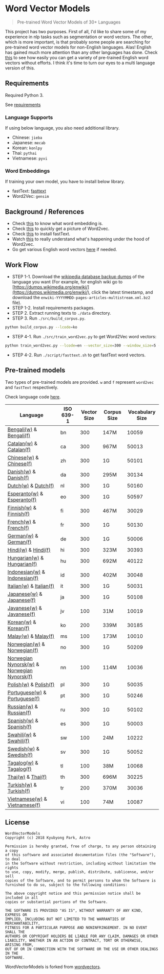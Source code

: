 # Word Vector Models

> Pre-trained Word Vector Models of 30+ Languages

This project has two purposes. First of all, I'd like to share some of my experience in nlp tasks such as segmentation or word vectors. The other, which is more important, is that probably some people are searching for pre-trained word vector models for non-English languages. Alas! English has gained much more attention than any other languages has done. Check [this](https://github.com/3Top/word2vec-api) to see how easily you can get a variety of pre-trained English word vectors without efforts. I think it's time to turn our eyes to a multi language version of this.

## Requirements

Required Python 3.

See [requirements](./src/requirements.txt)

### Language Supports

If using below language, you also need additional library.

* Chinese: `jieba`
* Japanese: `mecab`
* Korean: `konlpy`
* Thai: `pythai`
* Vietnamese: `pyvi`

### Word Embeddings

If training your own model, you have to install below library.

* fastText: [fasttext](https://github.com/facebookresearch/fastText)
* Word2Vec: `gensim`

## Background / References

* Check [this](https://en.wikipedia.org/wiki/Word_embedding) to know what word embedding is.
* Check [this](https://en.wikipedia.org/wiki/Word2vec) to quickly get a picture of Word2vec.
* Check [this](https://github.com/facebookresearch/fastText) to install fastText.
* Watch [this](https://www.youtube.com/watch?v=T8tQZChniMk&index=2&list=PL_6hBtWGKk2KdY3ANaEYbxL3N5YhRN9i0) to really understand what's happening under the hood of Word2vec.
* Go get various English word vectors [here](https://github.com/3Top/word2vec-api) if needed.

## Work Flow

* STEP 1-1. Download the [wikipedia database backup dumps](https://dumps.wikimedia.org/backup-index.html) of the language you want (For example, for english wiki go to [https://dumps.wikimedia.org/enwiki/](https://dumps.wikimedia.org/enwiki/), click the latest timestamp, and download the `enwiki-YYYYMMDD-pages-articles-multistream.xml.bz2` file).
* STEP 1-2. Install requirements packages.
* STEP 2. Extract running texts to `./data` directory.
* STEP 3. Run `./src/build_corpus.py`.

```bash
python build_corpus.py --lcode=ko
```

* STEP 4-1. Run `./src/train_word2vec.py` to get Word2Vec word vectors:

```bash
python train_word2vec.py --lcode=en --vector_size=300 --window_size=5 --vocab_size=50000 --num_negative=5
```

* STEP 4-2. Run `./script/fasttext.sh` to get fastText word vectors.

## Pre-trained models

Two types of pre-trained models are provided. `w` and `f` represent `word2vec` and `fastText` respectively.

Check language code [here](./Language.md).

| Language | ISO 639-1 | Vector Size | Corpus Size | Vocabulary Size |
| -------- | --------- | ----------- | ----------- | --------------- |
|[Bengali(w)](https://drive.google.com/open?id=0B0ZXk88koS2KX01rR2dyRWpHNTA) & [Bengali(f)](https://www.dropbox.com/s/xmi5xhqlu60bwfa/bn.tar.gz?dl=0)| bn | 300 | 147M | 10059 |
|[Catalan(w)](https://drive.google.com/open?id=0B0ZXk88koS2KYkd5OVExR3o1V1k) & [Catalan(f)](https://www.dropbox.com/s/pd59l1mwvg4hocp/ca.tar.gz?dl=0) | ca | 300 | 967M | 50013 |
|[Chinese(w)](https://drive.google.com/open?id=0B0ZXk88koS2KNER5UHNDY19pbzQ) & [Chinese(f)](https://www.dropbox.com/s/il7syxqmnusul8c/zh.tar.gz?dl=0) | zh | 300 | 1G | 50101 |
|[Danish(w)](https://drive.google.com/open?id=0B0ZXk88koS2KcW1aTGloZnpCMGM) & [Danish(f)](https://www.dropbox.com/s/x2ekc79m8p6ycue/da.tar.gz?dl=0) | da | 300 | 295M | 30134 |
|[Dutch(w)](https://drive.google.com/open?id=0B0ZXk88koS2KQnNvcm9UUUxPVXc) & [Dutch(f)](https://www.dropbox.com/s/8i6y29f38b7nb5s/nl.tar.gz?dl=0) | nl | 300 | 1G | 50160 |
|[Esperanto(w)](https://drive.google.com/open?id=0B0ZXk88koS2KblhZYmdReE9vMXM) & [Esperanto(f)](https://www.dropbox.com/s/pomn7ozppq3xmi1/eo.tar.gz?dl=0) | eo | 300 | 1G | 50597 |
|[Finnish(w)](https://drive.google.com/open?id=0B0ZXk88koS2KVnFyem4yQkxJUFk) & [Finnish(f)](https://www.dropbox.com/s/ex0ne7rel49wtl2/fi.tar.gz?dl=0) | fi | 300 | 467M | 30029 |
|[French(w)](https://drive.google.com/open?id=0B0ZXk88koS2KM0pVTktxdG15TkE) & [French(f)](https://www.dropbox.com/s/iz3qo3cwbba0qfz/fr.tar.gz?dl=0) | fr | 300 | 1G | 50130 |
|[German(w)](https://drive.google.com/open?id=0B0ZXk88koS2KLVVLRWt0a3VmbDg) & [German(f)](https://www.dropbox.com/s/jy6taiacmptr537/de.tar.gz?dl=0) | de | 300 | 1G | 50006 |
|[Hindi(w)](https://drive.google.com/open?id=0B0ZXk88koS2KZkhLLXJvbXVhbzQ) & [Hindi(f)](https://www.dropbox.com/s/pq50ca4o3phi9ks/hi.tar.gz?dl=0) | hi | 300 | 323M | 30393 |
|[Hungarian(w)](https://drive.google.com/open?id=0B0ZXk88koS2KX2xLamRlRDJ3N1U) & [Hungarian(f)](https://www.dropbox.com/s/jtshcott8othxf2/hu.tar.gz?dl=0) | hu | 300 | 692M | 40122 |
|[Indonesian(w)](https://drive.google.com/open?id=0B0ZXk88koS2KQWxEemNNUHhnTWc) & [Indonesian(f)](https://www.dropbox.com/s/9vabe1vci7cnt57/id.tar.gz?dl=0) | id | 300 | 402M | 30048 |
|[Italian(w)](https://drive.google.com/open?id=0B0ZXk88koS2KTlM3Qm1Ta2FBaTg) & [Italian(f)](https://www.dropbox.com/s/orqfu6mb9cj9ewr/it.tar.gz?dl=0) | it | 300 | 1G | 50031 |
|[Japanese(w)](https://drive.google.com/open?id=0B0ZXk88koS2KMzRjbnE4ZHJmcWM) & [Japanese(f)](https://www.dropbox.com/s/7digqy9ag3b9xeu/ja.tar.gz?dl=0) | ja | 300 | 1G | 50108 |
|[Javanese(w)](https://drive.google.com/open?id=0B0ZXk88koS2KVVNDS0lqdGNOSGM) & [Javanese(f)](https://www.dropbox.com/s/a9kmi5r7lr35kji/jv.tar.gz?dl=0) | jv | 100 | 31M | 10019 |
|[Korean(w)](https://drive.google.com/open?id=0B0ZXk88koS2KbDhXdWg1Q2RydlU) & [Korean(f)](https://www.dropbox.com/s/stt4y0zcp2c0iyb/ko.tar.gz?dl=0) | ko | 200 | 339M | 30185 |
|[Malay(w)](https://drive.google.com/open?id=0B0ZXk88koS2KelpKdHktXzlNQzQ) & [Malay(f)](https://www.dropbox.com/s/nl3ljdgxsgbsm6l/ms.tar.gz?dl=0) | ms | 100 | 173M | 10010 |
|[Norwegian(w)](https://drive.google.com/open?id=0B0ZXk88koS2KOEZ4OThyS3gxZHM) & [Norwegian(f)](https://www.dropbox.com/s/mag6beltx2q23aa/no.tar.gz?dl=0) | no | 300 | 1G | 50209 |
|[Norwegian Nynorsk(w)](https://drive.google.com/open?id=0B0ZXk88koS2KOWdOYk5KaVhrX2c) & [Norwegian Nynorsk(f)](https://www.dropbox.com/s/1qsywdv3zqybklm/nn.tar.gz?dl=0) | nn | 100 | 114M | 10036 |
|[Polish(w)](https://drive.google.com/open?id=0B0ZXk88koS2KbFlmMy1PUHBSZ0E) & [Polish(f)](https://www.dropbox.com/s/cibxhnsqk6gn1d8/pl.tar.gz?dl=0) | pl | 300 | 1G | 50035 |
|[Portuguese(w)](https://drive.google.com/open?id=0B0ZXk88koS2KRDcwcV9IVWFTeUE) & [Portuguese(f)](https://www.dropbox.com/s/nl7l8kqky0x94cv/pt.tar.gz?dl=0) | pt | 300 | 1G | 50246 |
|[Russian(w)](https://drive.google.com/open?id=0B0ZXk88koS2KMUJxZ0w0WjRGdnc) & [Russian(f)](https://www.dropbox.com/s/0x7oxso6x93efzj/ru.tar.gz?dl=0) | ru | 300 | 1G | 50102 |
|[Spanish(w)](https://drive.google.com/open?id=0B0ZXk88koS2KNGNrTE4tVXRUZFU) & [Spanish(f)](https://www.dropbox.com/s/irpirphmieg4klv/es.tar.gz?dl=0) | es | 300 | 1G | 50003 |
|[Swahili(w)](https://drive.google.com/open?id=0B0ZXk88koS2Kcl90XzBYZ0lxMkE) & [Swahili(f)](https://dl.dropboxusercontent.com/u/42868014/wordvectors/fasttext/models/sw.tar.gz) | sw | 100 | 24M | 10222 |
|[Swedish(w)](https://drive.google.com/open?id=0B0ZXk88koS2KNk1odTJtNkUxcEk) & [Swedish(f)](https://www.dropbox.com/s/7tbm0a0u31lvw25/sw.tar.gz?dl=0) | sv | 300 | 1G | 50052 |
|[Tagalog(w)](https://drive.google.com/open?id=0B0ZXk88koS2KajRzX2VuYkVtYzQ) & [Tagalog(f)](https://www.dropbox.com/s/4dm7k4sq43dqovx/tl.tar.gz?dl=0) | tl | 100 | 38M | 10068 |
|[Thai(w)](https://drive.google.com/open?id=0B0ZXk88koS2KV1FJN0xRX1FxaFE) & [Thai(f)](https://www.dropbox.com/s/xj1ujw3es0umvzh/th.tar.gz?dl=0) | th | 300 | 696M | 30225 |
|[Turkish(w)](https://drive.google.com/open?id=0B0ZXk88koS2KVDNLallXdlVQbUE) & [Turkish(f)](https://www.dropbox.com/s/9v6h6mz3dv5xgsh/tr.tar.gz?dl=0) | tr | 200 | 370M | 30036 |
|[Vietnamese(w)](https://drive.google.com/open?id=0B0ZXk88koS2KUHZZZkVwd1RoVmc) & [Vietnamese(f)](https://www.dropbox.com/s/7de79czdc85pe8u/vi.tar.gz?dl=0) | vi | 100 | 74M | 10087 |

## License

```text
WordVectorModels
Copyright (c) 2018 Kyubyong Park, Astro

Permission is hereby granted, free of charge, to any person obtaining a copy
of this software and associated documentation files (the "Software"), to deal
in the Software without restriction, including without limitation the rights
to use, copy, modify, merge, publish, distribute, sublicense, and/or sell
copies of the Software, and to permit persons to whom the Software is
furnished to do so, subject to the following conditions:

The above copyright notice and this permission notice shall be included in all
copies or substantial portions of the Software.

THE SOFTWARE IS PROVIDED "AS IS", WITHOUT WARRANTY OF ANY KIND, EXPRESS OR
IMPLIED, INCLUDING BUT NOT LIMITED TO THE WARRANTIES OF MERCHANTABILITY,
FITNESS FOR A PARTICULAR PURPOSE AND NONINFRINGEMENT. IN NO EVENT SHALL THE
AUTHORS OR COPYRIGHT HOLDERS BE LIABLE FOR ANY CLAIM, DAMAGES OR OTHER
LIABILITY, WHETHER IN AN ACTION OF CONTRACT, TORT OR OTHERWISE, ARISING FROM,
OUT OF OR IN CONNECTION WITH THE SOFTWARE OR THE USE OR OTHER DEALINGS IN THE
SOFTWARE.
```

WordVectorModels is forked from [wordvectors](https://github.com/Kyubyong/wordvectors).
